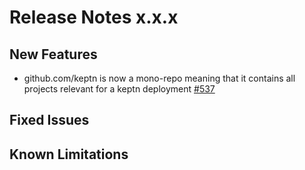 # Release Notes x.x.x

## New Features
- github.com/keptn is now a mono-repo meaning that it contains all projects relevant for a keptn deployment [#537](https://github.com/keptn/keptn/issues/537)

## Fixed Issues

## Known Limitations
